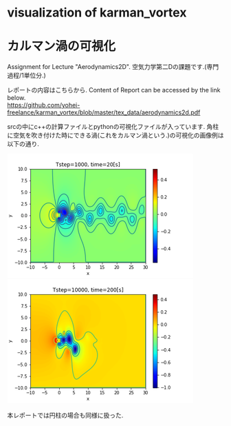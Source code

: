 # visualization of karman_vortex
# カルマン渦の可視化

Assignment for Lecture "Aerodynamics2D".
空気力学第二Dの課題です.(専門過程/1単位分.)

レポートの内容はこちらから.
Content of Report can be accessed by the link below. <br>
https://github.com/yohei-freelance/karman_vortex/blob/master/tex_data/aerodynamics2d.pdf

srcの中にc++の計算ファイルとpythonの可視化ファイルが入っています.
角柱に空気を吹き付けた時にできる渦(これをカルマン渦という.)の可視化の画像例は以下の通り.

<img src="https://github.com/yohei-freelance/karman_vortex/blob/master/simulation_images/object_1.png"></img>
<img src="https://github.com/yohei-freelance/karman_vortex/blob/master/simulation_images/object_2.png"></img>

本レポートでは円柱の場合も同様に扱った.
